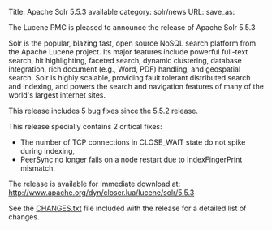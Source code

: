 Title: Apache Solr 5.5.3 available
category: solr/news
URL: 
save_as: 

The Lucene PMC is pleased to announce the release of Apache Solr 5.5.3

Solr is the popular, blazing fast, open source NoSQL search platform
from the Apache Lucene project. Its major features include powerful
full-text search, hit highlighting, faceted search, dynamic
clustering, database integration, rich document (e.g., Word, PDF)
handling, and geospatial search. Solr is highly scalable, providing
fault tolerant distributed search and indexing, and powers the search
and navigation features of many of the world's largest internet sites.

This release includes 5 bug fixes since the 5.5.2 release.

This release specially contains 2 critical fixes:
* The number of TCP connections in CLOSE_WAIT state do not spike during indexing,
* PeerSync no longer fails on a node restart due to IndexFingerPrint mismatch.

The release is available for immediate download at:
<http://www.apache.org/dyn/closer.lua/lucene/solr/5.5.3>

See the [CHANGES.txt](https://lucene.apache.org/solr/5_5_3/changes/Changes.html)
file included with the release for a detailed list of changes.

